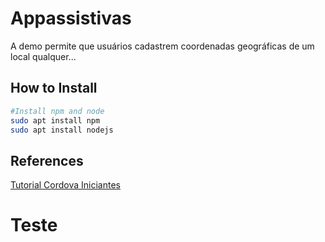 # Appassistivas

A demo permite que usuários cadastrem coordenadas geográficas de um local qualquer...

## How to Install

```bash
#Install npm and node
sudo apt install npm
sudo apt install nodejs
```


## References

[Tutorial Cordova Iniciantes](https://cordova.apache.org/#getstarted)


 # Teste

